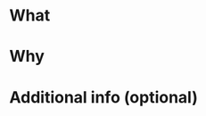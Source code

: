 <!-- ℹ お読みください / README
PRありがとうございます！ PRを作成する前に、コントリビューションガイドをご確認ください:
Thank you for your PR! Before creating a PR, please check the contribution guide:
https://github.com/misskey-dev/misskey/blob/develop/CONTRIBUTING.md
-->

# What
<!-- このPRで何をしたのか？ どう変わるのか？ -->
<!-- What did you do with this PR? How will it change things? -->

# Why
<!-- なぜそうするのか？ どういう意図なのか？ 何が困っているのか？ -->
<!-- Why do you do it? What are your intentions? What is the problem? -->

# Additional info (optional)
<!-- テスト観点など -->
<!-- Test perspective, etc -->
